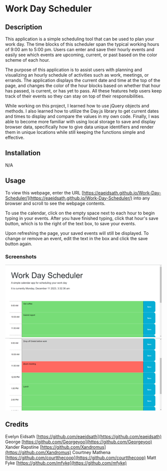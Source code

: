 # Work Day Scheduler

## Description

This application is a simple scheduling tool that can be used to plan your work day. The time blocks of this scheduler span the typical working hours of 9:00 am to 5:00 pm. Users can enter and save their hourly events and easily see which events are upcoming, current, or past based on the color scheme of each hour.

The purpose of this application is to assist users with planning and visualizing an hourly schedule of activities such as work, meetings, or errands. The application displays the current date and time at the top of the page, and changes the color of the hour blocks based on whether that hour has passed, is current, or has yet to pass. All these features help users keep track of their events so they can stay on top of their responsibilities.

While working on this project, I learned how to use jQuery objects and methods. I also learned how to utilize the Day.js library to get current dates and times to display and compare the values in my own code. Finally, I was able to become more familiar with using local storage to save and display browser data, specifically how to give data unique identifiers and render them in unique locations while still keeping the functions simple and effective.

## Installation

N/A

## Usage

To view this webpage, enter the URL [https://eaeidsath.github.io/Work-Day-Scheduler/](https://eaeidsath.github.io/Work-Day-Scheduler/) into any browser and scroll to see the webpage contents.

To use the calendar, click on the empty space next to each hour to begin typing in your events. After you have finished typing, click that hour's save button, which is to the right of the text box, to save your events.

Upon refreshing the page, your saved events will still be displayed. To change or remove an event, edit the text in the box and click the save button again.

### Screenshots

![Screenshot of header and scheduler](./Assets/images/scheduler_1.PNG)
![Screenshot of scheduler](./Assets/images/scheduler_2.PNG)

## Credits
Evelyn Eidsath [https://github.com/eaeidsath](https://github.com/eaeidsath)
George [https://github.com/Georgeyoo](https://github.com/Georgeyoo)
Xander Rapstine [https://github.com/Xandromus](https://github.com/Xandromus)
Courtney Mathena [https://github.com/courtthecoop](https://github.com/courtthecoop)
Matt Fyke [https://github.com/mfyke](https://github.com/mfyke)